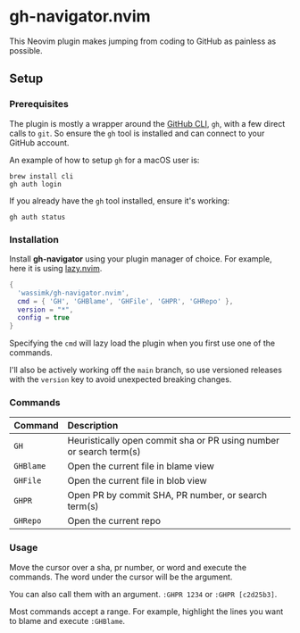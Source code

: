 # gh-navigator.nvim

This Neovim plugin makes jumping from coding to GitHub as painless as possible.

## Setup

### Prerequisites

The plugin is mostly a wrapper around the [GitHub CLI](https://cli.github.com/), `gh`, with a few direct calls to `git`. So ensure the `gh` tool is installed and can connect to your GitHub account.

An example of how to setup `gh` for a macOS user is:

```shell
brew install cli
gh auth login
```

If you already have the `gh` tool installed, ensure it's working:
```shell
gh auth status
```

### Installation

Install **gh-navigator** using your plugin manager of choice. For example, here it is using [lazy.nvim](https://github.com/folke/lazy.nvim).

```lua
{
  'wassimk/gh-navigator.nvim',
  cmd = { 'GH', 'GHBlame', 'GHFile', 'GHPR', 'GHRepo' },
  version = "*",
  config = true
}
```

Specifying the `cmd` will lazy load the plugin when you first use one of the commands.

I'll also be actively working off the `main` branch, so use versioned releases with the `version` key to avoid unexpected breaking changes.

### Commands

| Command | Description |
|---------|:------------|
| `GH` | Heuristically open commit sha or PR using number or search term(s) |
| `GHBlame` | Open the current file in blame view |
| `GHFile` | Open the current file in blob view |
| `GHPR` | Open PR by commit SHA, PR number, or search term(s) |
| `GHRepo` | Open the current repo |

### Usage

Move the cursor over a sha, pr number, or word and execute the commands. The word under the cursor will be the argument.

You can also call them with an argument. `:GHPR 1234` or `:GHPR [c2d25b3]`.

Most commands accept a range. For example, highlight the lines you want to blame and execute `:GHBlame`.

